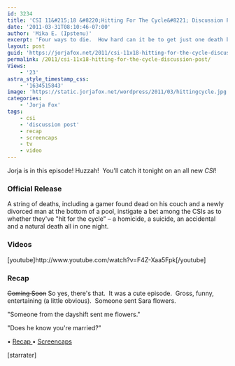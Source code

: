 ```yaml
---
id: 3234
title: 'CSI 11&#215;18 &#8220;Hitting For The Cycle&#8221; Discussion Post (Updated)'
date: '2011-03-31T08:10:46-07:00'
author: 'Mika E. (Ipstenu)'
excerpt: 'Four ways to die.  How hard can it be to get just one death by natural causes in Las Vegas? (Updated at 10:30pm ET)'
layout: post
guid: 'https://jorjafox.net/2011/csi-11x18-hitting-for-the-cycle-discussion-post/'
permalink: /2011/csi-11x18-hitting-for-the-cycle-discussion-post/
Views:
    - '23'
astra_style_timestamp_css:
    - '1634515843'
image: 'https://static.jorjafox.net/wordpress/2011/03/hittingcycle.jpg'
categories:
    - 'Jorja Fox'
tags:
    - csi
    - 'discussion post'
    - recap
    - screencaps
    - tv
    - video
---
```


Jorja is in this episode! Huzzah!  You'll catch it tonight on an all new <em>CSI</em>!
<h3>Official Release</h3>
A string of deaths, including a gamer found dead on his couch and a newly divorced man at the bottom of a pool, instigate a bet among the CSIs as to whether they've "hit for the cycle" – a homicide, a suicide, an accidental and a natural death all in one night.
<h3>Videos</h3>
[youtube]http://www.youtube.com/watch?v=F4Z-Xaa5Fpk[/youtube]
<h3>Recap</h3>
<del>Coming Soon</del> So yes, there's that.  It was a cute episode.  Gross, funny, entertaining (a little obvious).  Someone sent Sara flowers.

"Someone from the dayshift sent me flowers."

"Does he know you're married?"

• <a href="https://jorjafox.net/wiki/Hitting_for_the_Cycle">Recap
</a>• <a title="Screenshots" href="https://jorjafox.net/gallery/tv/csi/season11/hittingforthecycle/">Screencaps</a>
<a href="https://jorjafox.net/wiki/The_List"></a>

[starrater] 